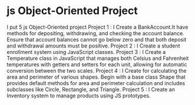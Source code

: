 # js Object-Oriented Project
I put 5 js Object-Oriented project
Project 1 : I Create a BankAccount.It have methods for depositing, withdrawing, and checking the account balance. Ensure that account  balances cannot go below zero and that both deposit and withdrawal amounts must be positive. 
Project 2 : I Create a student enrollment system using JavaScript classes.
Project 3 : I Create a Temperature class in JavaScript that manages both Celsius and Fahrenheit temperatures with  getters and setters for each unit, allowing for automatic conversion between the two scales.
Project 4 : I Create for calculating the area and perimeter of various shapes. Begin with a  base class Shape that provides default methods for area and perimeter calculation and includes  subclasses like Circle, Rectangle, and Triangle.
Project 5 : I Create an Inventory system to manage products using JS prototypes.



